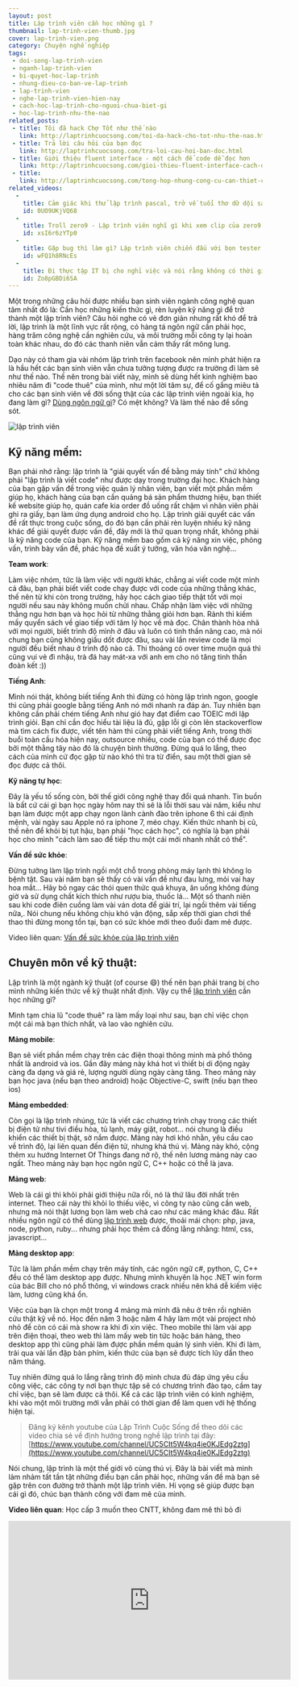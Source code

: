 ```yaml
---
layout: post
title: Lập trình viên cần học những gì ?
thumbnail: lap-trinh-vien-thumb.jpg
cover: lap-trinh-vien.png
category: Chuyện nghề nghiệp
tags:
 - doi-song-lap-trinh-vien
 - nganh-lap-trinh-vien
 - bi-quyet-hoc-lap-trinh
 - nhung-dieu-co-ban-ve-lap-trinh
 - lap-trinh-vien
 - nghe-lap-trinh-vien-hien-nay
 - cach-hoc-lap-trinh-cho-nguoi-chua-biet-gi
 - hoc-lap-trinh-nhu-the-nao
related_posts:
 - title: Tôi đã hack Chợ Tốt như thế nào
   link: http://laptrinhcuocsong.com/toi-da-hack-cho-tot-nhu-the-nao.html
 - title: Trả lời câu hỏi của bạn đọc
   link: http://laptrinhcuocsong.com/tra-loi-cau-hoi-ban-doc.html
 - title: Giới thiệu fluent interface - một cách để code dễ đọc hơn
   link: http://laptrinhcuocsong.com/gioi-thieu-fluent-interface-cach-de-viet-code-de-doc.html
 - title: 
   link: http://laptrinhcuocsong.com/tong-hop-nhung-cong-cu-can-thiet-cho-web-developer.html
related_videos:
  -
    title: Cảm giác khi thử lập trình pascal, trở về tuổi thơ dữ dội sau 10 năm 
    id: 0UO9UKjVQ68
  -
    title: Troll zero9 - Lập trình viên nghĩ gì khi xem clip của zero9 
    id: xsI6r6zYTp0
  -
    title: Gặp bug thì làm gì? Lập trình viên chiến đấu với bọn tester như thế nào? 
    id: wFQ1h8RNcEs
  -
    title: Đi thực tập IT bị cho nghỉ việc và nói rằng không có thời gian đào tạo 
    id: Zo8pGBDi6SA
---
```


Một trong những câu hỏi được nhiều bạn sinh viên ngành công nghệ quan tâm nhất đó là: Cần học những kiến thức gì, rèn luyện kỹ năng gì để trở thành một lập trình viên? Câu hỏi nghe có vẻ đơn giản nhưng rất khó để trả lời, lập trình là một lĩnh vực rất rộng, có hàng tá ngôn ngữ cần phải học, hàng trăm công nghệ cần nghiên cứu, và môi trường mỗi công ty lại hoàn toàn khác nhau, do đó các thanh niên vẫn cảm thấy rất mông lung.

Dạo này có tham gia vài nhóm lập trình trên facebook nên mình phát hiện ra là hầu hết các bạn sinh viên vẫn chưa tưởng tượng được ra trường đi làm sẽ như thế nào. Thế nên trong bài viết này, mình sẽ dùng hết kinh nghiệm bao nhiêu năm đi "code thuê" của mình, như một lời tâm sự, để cố gắng miêu tả cho các bạn sinh viên về đời sống thật của các lập trình viên ngoài kia, họ đang làm gì? [Dùng ngôn ngữ gì](http://laptrinhcuocsong.com/nen-hoc-ngon-ngu-lap-trinh-nao.html)? Có mệt không? Và làm thế nào để sống sót.

![lập trình viên](images/lap-trinh-vien.png)

## Kỹ năng mềm:

Bạn phải nhớ rằng: lập trình là "giải quyết vấn đề bằng máy tính" chứ không phải "lập trình là viết code" như được dạy trong trường đại học. Khách hàng của bạn gặp vấn đề trong việc quản lý nhân viên, bạn viết một phần mềm giúp họ, khách hàng của bạn cần quảng bá sản phẩm thương hiệu, bạn thiết kế website giúp họ, quán cafe kia order đồ uống rất chậm vì nhân viên phải ghi ra giấy, bạn làm ứng dụng android cho họ. Lập trình giải quyết các vấn đề rất thực trong cuộc sống, do đó bạn cần phải rèn luyện nhiều kỹ năng khác để giải quyết được vấn đề, đây mới là thứ quan trọng nhất, không phải là kỹ năng code của bạn. Kỹ năng mềm bao gồm cả kỹ năng xin việc, phỏng vấn, trình bày vấn đề, phác họa đề xuất ý tưởng, văn hóa văn nghệ...

**Team work**:

Làm việc nhóm, tức là làm việc với người khác, chẳng ai viết code một mình cả đâu, bạn phải biết viết code chạy được với code của những thằng khác, thế nên từ khi còn trong trường, hãy học cách giao tiếp thật tốt với mọi người nếu sau này không muốn chửi nhau. Chấp nhận làm việc với những thằng ngu hơn bạn và học hỏi từ những thằng giỏi hơn bạn. Rảnh thì kiếm mấy quyển sách về giao tiếp với tâm lý học về mà đọc. Chân thành hòa nhã với mọi người, biết trình độ mình ở đâu và luôn có tinh thần nâng cao, mà nói chung bạn cũng không giấu dốt được đâu, sau vài lần review code là mọi người đều biết nhau ở trình độ nào cả. Thi thoảng có over time muộn quá thì cũng vui vẻ đi nhậu, trà đá hay mát-xa với anh em cho nó tăng tinh thần đoàn kết :))

**Tiếng Anh**:

Mình nói thật, không biết tiếng Anh thì đừng có hòng lập trình ngon, google thì cũng phải google bằng tiếng Anh nó mới nhanh ra đáp án. Tuy nhiên bạn không cần phải chém tiếng Anh như gió hay đạt điểm cao TOEIC mới lập trình giỏi. Bạn chỉ cần đọc hiểu tài liệu là đủ, gặp lỗi gì còn lên stackoverflow mà tìm cách fix được, viết tên hàm thì cũng phải viết tiếng Anh, trong thời buổi toàn cầu hóa hiện nay, outsource nhiều, code của bạn có thể được đọc bởi một thằng tây nào đó là chuyện bình thường. Đừng quá lo lắng, theo cách của mình cứ đọc gặp từ nào khó thì tra từ điển, sau một thời gian sẽ đọc được cả thôi.

**Kỹ năng tự học**:

Đây là yếu tố sống còn, bởi thế giới công nghệ thay đổi quá nhanh. Tin buồn là bất cứ cái gì bạn học ngày hôm nay thì sẽ là lỗi thời sau vài năm, kiểu như bạn làm được một app chạy ngon lành cành đào trên iphone 6 thì cái định mệnh, vài ngày sau Apple nó ra iphone 7, méo chạy. Kiến thức nhanh bị cũ, thế nên để khỏi bị tụt hậu, bạn phải "học cách học", có nghĩa là bạn phải học cho mình "cách làm sao để tiếp thu một cái mới nhanh nhất có thể".

**Vấn đề sức khỏe**:

Đừng tưởng làm lập trình ngồi một chỗ trong phòng máy lạnh thì không lo bệnh tật. Sau vài năm bạn sẽ thấy có vài vấn đề như đau lưng, mỏi vai hay hoa mắt... Hãy bỏ ngay các thói quen thức quá khuya, ăn uống không đúng giờ và sử dụng chất kích thích như rượu bia, thuốc lá... Một số thanh niên sau khi code điên cuồng làm vài ván dota để giải trí, lại ngồi thêm vài tiếng nữa,. Nói chung nếu không chịu khó vận động, sắp xếp thời gian chơi thể thao thì đừng mong tồn tại, bạn có sức khỏe mới theo đuổi đam mê được.

Video liên quan: <a target="_blank" href="https://www.youtube.com/watch?v=5lkDOd8PKHc">Vấn đề sức khỏe của lập trình viên</a>

## Chuyên môn về kỹ thuật:

Lập trình là một ngành kỹ thuật (of course :smile:) thế nên bạn phải trang bị cho mình những kiến thức về kỹ thuật nhất định. Vậy cụ thể [lập trình viên](http://laptrinhcuocsong.com/tags/lap-trinh-vien) cần học những gì?

Mình tạm chia lũ "code thuê" ra làm mấy loại như sau, bạn chỉ việc chọn một cái mà bạn thích nhất, và lao vào nghiên cứu.

**Mảng mobile**: 

Bạn sẽ viết phần mềm chạy trên các điện thoại thông minh mà phổ thông nhất là android và ios. Gần đây mảng này khá hot vì thiết bị di động ngày càng đa dạng và giá rẻ, lượng người dùng ngày càng tăng. Theo mảng này bạn học java (nếu bạn theo android) hoặc Objective-C, swift (nếu bạn theo ios)

**Mảng embedded**: 

Còn gọi là lập trình nhúng, tức là viết các chương trình chạy trong các thiết bị điện tử như tivi điều hòa, tủ lạnh, máy giặt, robot... nói chung là điều khiển các thiết bị thật, sờ nắm được. Mảng này hơi khó nhằn, yêu cầu cao về trình độ, lại liên quan đến điện tử, nhưng khá thú vị. Mảng này khó, cộng thêm xu hướng Internet Of Things đang nở rộ, thế nên lương mảng này cao ngất. Theo mảng này bạn học ngôn ngữ C, C++ hoặc có thể là java.

**Mảng web**: 

Web là cái gì thì khỏi phải giới thiệu nữa rồi, nó là thứ lâu đời nhất trên internet. Theo cái này thì khỏi lo thiếu việc, vì công ty nào cũng cần web, nhưng mà nói thật lương bọn làm web chả cao như các mảng khác đâu. Rất nhiều ngôn ngữ có thể dùng [lập trình web](http://laptrinhcuocsong.com/tags/lap-trinh-web) được, thoải mái chọn: php, java, node, python, ruby... nhưng phải học thêm cả đống lằng nhằng: html, css, javascript...

**Mảng desktop app**:

Tức là làm phần mềm chạy trên máy tính, các ngôn ngữ c#, python, C, C++ đều có thể làm desktop app được. Nhưng mình khuyên là học .NET win form của bác Bill cho nó phổ thông, vì windows crack nhiều nên khá dễ kiếm việc làm, lương cũng khá ổn.

Việc của bạn là chọn một trong 4 mảng mà mình đã nêu ở trên rồi nghiên cứu thật kỹ về nó. Học đến năm 3 hoặc năm 4 hãy làm một vài project nhỏ nhỏ để còn có cái mà show ra khi đi xin việc. Theo mobile thì làm vài app trên điện thoại, theo web thì làm mấy web tin tức hoặc bán hàng, theo desktop app thì cũng phải làm được phần mềm quản lý sinh viên. Khi đi làm, trải qua vài lần đập bàn phím, kiến thức của bạn sẽ được tích lũy dần theo năm tháng.

Tuy nhiên đừng quá lo lắng rằng trình độ mình chưa đủ đáp ứng yêu cầu công việc, các công ty nơi bạn thực tập sẽ có chương trình đào tạo, cầm tay chỉ việc, bạn sẽ làm được cả thôi. Kể cả các lập trình viên có kinh nghiệm, khi vào một môi trường mới vẫn phải có thời gian để làm quen với hệ thống hiện tại.

> Đăng ký kênh youtube của Lập Trình Cuộc Sống để theo dõi các video chia sẻ về định hướng trong nghề lập trình tại đây: [https://www.youtube.com/channel/UC5CIt5W4kq4ie0KJEdg2ztg](https://www.youtube.com/channel/UC5CIt5W4kq4ie0KJEdg2ztg)

Nói chung, lập trình là một thế giới vô cùng thú vị. Đây là bài viết mà mình lảm nhảm tất tần tật những điều bạn cần phải học, những vấn đề mà bạn sẽ gặp trên con đường trở thành một lập trình viên. Hi vọng sẽ giúp được bạn cái gì đó, chúc bạn thành công với đam mê của mình.

**Video liên quan**: Học cấp 3 muốn theo CNTT, không đam mê thì bỏ đi

<div class="youtube">
<iframe width="560" height="315" src="https://www.youtube.com/embed/NSd4DPxHv3c" frameborder="0" allowfullscreen></iframe>
</div>